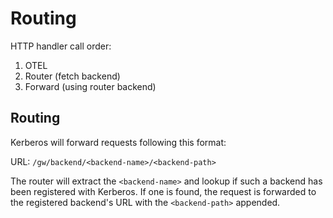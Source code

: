 # Routing

HTTP handler call order:

1. OTEL
2. Router (fetch backend)
3. Forward (using router backend)

## Routing

Kerberos will forward requests following this format:

URL: `/gw/backend/<backend-name>/<backend-path>`

The router will extract the `<backend-name>` and lookup if such a backend has been registered with Kerberos. If one is found, the request is forwarded to the registered backend's URL with the `<backend-path>` appended.
